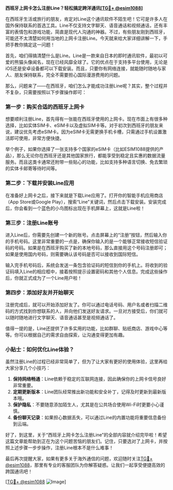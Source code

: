 **西班牙上网卡怎么注册Line？轻松搞定跨洋通讯[[TG💪+ @esim1088](https://t.me/s/esim1088)]**

在西班牙生活或旅行的朋友，肯定对Line这个通讯软件不陌生吧！它可是许多人在国外保持联系的首选工具。Line不仅支持文字聊天、语音通话和视频通话，还有丰富的表情包和游戏功能，简直是现代人沟通的神器。不过，有些朋友刚到西班牙，可能还不太清楚如何用当地的上网卡注册Line。今天就来给大家详细讲解一下，手把手教你搞定这一问题！

首先，咱们得搞清楚什么是Line。Line是一款来自日本的即时通讯软件，最初以可爱的熊猫头像闻名，现在已经风靡全球了。它的优点在于支持多平台使用，无论是iOS还是安卓设备都可以下载安装。而且，只要你有网络连接，就能随时随地与家人、朋友保持联系，完全不需要担心国际漫游费用的问题。

那么，问题来了——在西班牙，咱们怎么才能成功注册Line呢？其实，整个过程并不复杂，只需要按照以下步骤操作即可：

### 第一步：购买合适的西班牙上网卡

想要顺利注册Line，首先得有一张能在西班牙使用的上网卡。现在市面上有很多种选择，比如实体SIM卡、eSIM卡以及虚拟SIM卡等。对于初次到西班牙的朋友来说，建议优先考虑eSIM卡。因为eSIM卡无需更换手机卡槽，只需通过手机设置激活即可使用，非常方便快捷。

举个例子，如果你选择了一张支持多个国家的eSIM卡（比如ESIM1088提供的产品），那么无论你在西班牙还是其他国家旅行，都能享受到稳定且实惠的数据流量服务。而且这类卡通常还附带一些贴心的功能，比如支持多种语言切换、免去繁琐的实体卡邮寄等待时间等。

### 第二步：下载并安装Line应用

在准备好上网卡之后，接下来就是下载Line应用了。打开你的智能手机应用商店（App Store或Google Play），搜索“Line”关键词，然后点击下载安装。安装完成后，你会看到一个蓝色的小鸟图标出现在手机屏幕上，这就是Line啦！

### 第三步：注册Line账号

进入Line后，你需要先创建一个新的账号。点击屏幕上的“注册”按钮，然后输入你的手机号码。这里非常重要的一点是，确保你输入的是一个能够正常接收短信验证码的号码。如果是在西班牙购买了新的本地号码，那么直接用这个号码注册即可；如果是使用国内号码，则需要确认该号码是否可以接收到国际短信。

输入完手机号码后，系统会发送一条包含验证码的短信到你的手机上。将收到的验证码填入Line的相应框中，接着按照提示设置密码和其他个人信息。完成这些操作后，你就正式成为了一个Line用户啦！

### 第四步：添加好友并开始聊天

注册完成后，就可以开始添加好友了。你可以通过电话号码、用户名或者扫描二维码的方式找到你想联系的人，并向他们发送好友请求。一旦对方接受后，你们就可以随时随地进行文字聊天、语音通话甚至是视频通话了。

值得一提的是，Line还提供了许多实用的功能，比如群聊、贴纸商店、游戏中心等等。你可以根据自己的需求自由探索，让沟通变得更加有趣。

### 小贴士：如何优化Line体验？

虽然注册Line的过程已经非常简单了，但为了让大家有更好的使用体验，这里再给大家分享几个小技巧：

1. **保持网络畅通**：Line依赖于稳定的互联网连接，因此确保你的上网卡信号良好非常重要。
2. **定期更新版本**：Line团队经常推出新功能和安全补丁，记得及时更新到最新版本哦。
3. **保护隐私**：不要随意添加陌生人，尤其是在公共场合使用Wi-Fi时更要小心谨慎。
4. **备份聊天记录**：如果担心数据丢失，可以通过Line的内置功能将重要信息备份到云端。

好了，到这里，关于“西班牙上网卡怎么注册Line”的全部内容就介绍完毕啦！希望这篇文章能帮助到正在为这个问题苦恼的朋友们。记住，只要选对了上网卡，并按照上述步骤一步步操作，注册Line根本不是什么难事！

最后再次提醒大家，如果有更多关于海外通信的问题，欢迎随时关注[TG💪+ @esim1088](https://t.me/s/esim1088)，那里有专业的客服团队为你解答疑惑。让我们一起享受便捷高效的跨国通讯吧！

[[TG💪+ @esim1088](https://t.me/s/esim1088) ![Image](https://i.postimg.cc/4NQfJmqS/Snipaste-2025-05-13-00-14-12.png)]